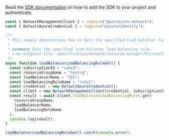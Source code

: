 Read the [SDK documentation](https://github.com/Azure/azure-sdk-for-js/blob/%40azure%2Farm-network_27.0.0/sdk/network/arm-network/README.md) on how to add the SDK to your project and authenticate.

```javascript
const { NetworkManagementClient } = require("@azure/arm-network");
const { DefaultAzureCredential } = require("@azure/identity");

/**
 * This sample demonstrates how to Gets the specified load balancer load balancing rule.
 *
 * @summary Gets the specified load balancer load balancing rule.
 * x-ms-original-file: specification/network/resource-manager/Microsoft.Network/stable/2021-05-01/examples/LoadBalancerLoadBalancingRuleGet.json
 */
async function loadBalancerLoadBalancingRuleGet() {
  const subscriptionId = "subid";
  const resourceGroupName = "testrg";
  const loadBalancerName = "lb1";
  const loadBalancingRuleName = "rule1";
  const credential = new DefaultAzureCredential();
  const client = new NetworkManagementClient(credential, subscriptionId);
  const result = await client.loadBalancerLoadBalancingRules.get(
    resourceGroupName,
    loadBalancerName,
    loadBalancingRuleName
  );
  console.log(result);
}

loadBalancerLoadBalancingRuleGet().catch(console.error);
```
